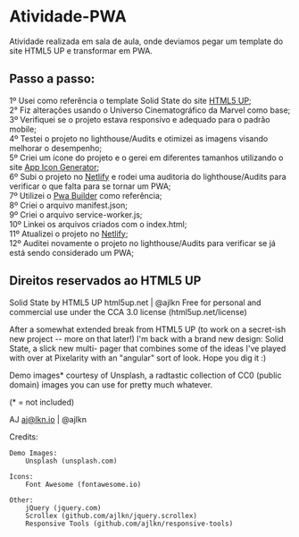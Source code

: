 # Atividade-PWA

Atividade realizada em sala de aula, onde deviamos pegar um template do site HTML5 UP e transformar em PWA.

## Passo a passo:

1º Usei como referência o template Solid State do site [HTML5 UP](https://html5up.net/);  
2° Fiz alterações usando o Universo Cinematográfico da Marvel como base;  
3º Verifiquei se o projeto estava responsivo e adequado para o padrão mobile;  
4º Testei o projeto no lighthouse/Audits e otimizei as imagens visando melhorar o desempenho;  
5º Criei um ícone do projeto e o gerei em diferentes tamanhos utilizando o site [App Icon Generator](https://appicon.co/);  
6º Subi o projeto no [Netlify](https://www.netlify.com/) e rodei uma auditoria do lighthouse/Audits para verificar o que falta para se tornar um PWA;  
7º Utilizei o [Pwa Builder](https://www.pwabuilder.com/) como referência;  
8º Criei o arquivo manifest.json;  
9º Criei o arquivo service-worker.js;  
10º Linkei os arquivos criados com o index.html;  
11º Atualizei o projeto no [Netlify](https://www.netlify.com/);  
12º Auditei novamente o projeto no lighthouse/Audits para verificar se já está sendo considerado um PWA;  

## Direitos reservados ao HTML5 UP

Solid State by HTML5 UP
html5up.net | @ajlkn
Free for personal and commercial use under the CCA 3.0 license (html5up.net/license)


After a somewhat extended break from HTML5 UP (to work on a secret-ish new project --
more on that later!) I'm back with a brand new design: Solid State, a slick new multi-
pager that combines some of the ideas I've played with over at Pixelarity with an "angular"
sort of look. Hope you dig it :)

Demo images* courtesy of Unsplash, a radtastic collection of CC0 (public domain) images
you can use for pretty much whatever.

(* = not included)

AJ
aj@lkn.io | @ajlkn


Credits:

	Demo Images:
		Unsplash (unsplash.com)

	Icons:
		Font Awesome (fontawesome.io)

	Other:
		jQuery (jquery.com)
		Scrollex (github.com/ajlkn/jquery.scrollex)
		Responsive Tools (github.com/ajlkn/responsive-tools)
